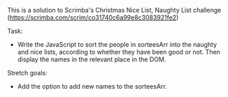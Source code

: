 This is a solution to Scrimba's Christmas Nice List, Naughty List challenge (https://scrimba.com/scrim/co31740c6a99e8c3083921fe2)

Task:

- Write the JavaScript to sort the people in sorteesArr into the naughty and nice lists, according to whether they have been good or not. Then display the names in the relevant place in the DOM.

Stretch goals:

- Add the option to add new names to the sorteesArr.
